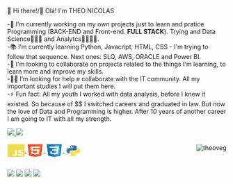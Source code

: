   👋 Hi there!/👋 Olá! I'm THEO NICOLAS


-🔭 I’m currently working on my own projects just to learn and pratice Programming (BACK-END and Front-end. **FULL STACK**). Trying and Data Science👨🏽‍🔬 and Analytcs🕵🏽‍♀️🤓. <br>
-📚 I’m currently learning Python, Javacript, HTML, CSS - I'm trying to follow that sequence. Next ones:  SLQ, AWS, ORACLE and Power BI.<br>
-👯 I'm looking to collaborate on projects related to the things I'm learning, to learn more and improve my skills.<br>
-🤝🏽 I’m looking for help e collaborate with the IT community. All my important studies I will put them here.<br>
-⚡ Fun fact: All my youth I worked with data analysis, before I knew it existed. So because of $$ I switched careers and graduated in law. But now the love of Data and Programming is higher. After 10 years of another career I am going to IT with all my strength.

 <div>
  <a href="https://github.com/NICOLASTHEO/nicolastheo">
  <img height="180em" src="https://github-readme-stats.vercel.app/api?username=nicolastheo&show_icons=true&theme=highcontrast&include_all_commits=true&count_private=true"/>
  <img height="180" src="https://github-readme-stats.vercel.app/api/top-langs/?username=nicolastheo&layout=compact&langs_count=7&theme=highcontrast"/>
</div>

  <div style="display: inline_block"><br>
  <img align="center" alt="theo-Js" height="30" width="40" src="https://raw.githubusercontent.com/devicons/devicon/master/icons/javascript/javascript-plain.svg">
  <img align="center" alt="theo-HTML" height="30" width="40" src="https://raw.githubusercontent.com/devicons/devicon/master/icons/html5/html5-original.svg">
  <img align="center" alt="theo-CSS" height="30" width="40" src="https://raw.githubusercontent.com/devicons/devicon/master/icons/css3/css3-original.svg">
  <img align="center" alt="theo-Python" height="30" width="40" src="https://raw.githubusercontent.com/devicons/devicon/master/icons/python/python-original.svg">
  <img height="100em" align="right" alt="theoveg" src="http://4.bp.blogspot.com/-dlxAjQ3w_oo/U-03-mmiyQI/AAAAAAAAXl4/r7TPk0o9Gqo/s1600/Z5GFHul.gif">
</div>
  
  ##
  
  <div> 
  <a href="https://www.youtube.com/channel/UCsAJ_oQE9OotH9PsD1wKNtQ" target="_blank"><img src="https://img.shields.io/badge/YouTube-FF0000?style=for-the-badge&logo=youtube&logoColor=white" target="_blank"></a>
  <a href="https://www.instagram.com/theonicolasof/" target="_blank"><img src="https://img.shields.io/badge/-Instagram-%23E4405F?style=for-the-badge&logo=instagram&logoColor=white" target="_blank"></a> 
  <a href="https://www.linkedin.com/in/theo-araujo-45553246/" target="_blank"><img src="https://img.shields.io/badge/-LinkedIn-%230077B5?style=for-the-badge&logo=linkedin&logoColor=white" target="_blank"></a>
      <a href = "mailto:theonicolas87@gmail.com"><img height="45em" src="http://s2.glbimg.com/SoDnXJH5n7k28Qx69ZkknqlDyNs=/0x0:695x451/695x451/s.glbimg.com/po/tt2/f/original/2014/10/28/mensagem-encaminhamento-gmail1.png" target="_blank"></a>
    
  </div>
